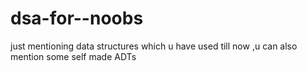# dsa-for--noobs
just mentioning data structures which u have used till now ,u can also mention some self made ADTs
